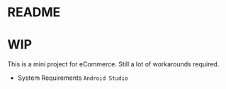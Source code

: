 # README #

# WIP

This is a mini project for eCommerce. Still a lot of workarounds required.

* System Requirements
    `Android Studio`